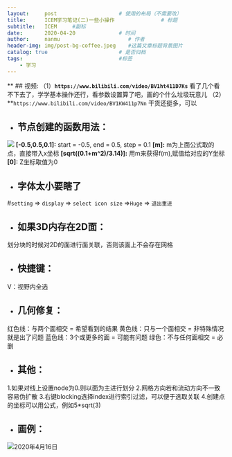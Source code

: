 ```yaml
---
layout:     post                    # 使用的布局（不需要改）
title:      ICEM学习笔记(二)一些小操作               # 标题 
subtitle:   ICEM	 #副标
date:       2020-04-20              # 时间
author:     nanmu                      # 作者
header-img: img/post-bg-coffee.jpeg    #这篇文章标题背景图片
catalog: true                       # 是否归档
tags:                               #标签
    - 学习
---
```

** ## 视频:
（1）**`https://www.bilibili.com/video/BV1ht411D7Ks`**
看了几个看不下去了，学学基本操作还行，看参数设置算了吧，画的个什么垃圾玩意儿
（2）**`https://www.bilibili.com/video/BV1KW411p7Nn`
干货还挺多，可以
* ##  **节点创建的函数用法：**
![](https://upload-images.jianshu.io/upload_images/22945609-cc6e468ae37b8c92.png?imageMogr2/auto-orient/strip%7CimageView2/2/w/1240)
**[-0.5,0.5,0.1]:**
start = -0.5, end = 0.5, step = 0.1
**[m]:**
m为上面公式取的点，直接带入x坐标
**[sqrt((0.1+m^2)/3.14)]:**
用m来获得f(m),赋值给对应的Y坐标
**[0]:**
Z坐标取值为0
* ## 字体太小要瞎了
#`setting` => `display` => `select icon size` =>`Huge` => `退出重进`
* ## 如果3D内存在2D面：
划分块的时候对2D的面进行面关联，否则该面上不会存在网格
* ## 快捷键：
V：视野内全选
* ## 几何修复：
红色线：与两个面相交 = 希望看到的结果
黄色线：只与一个面相交 = 非特殊情况就是出了问题
蓝色线：3个或更多的面 = 可能有问题
绿色：不与任何面相交 = 必删


* ## 其他：
1.如果对线上设置node为0.则以面为主进行划分
2.网格方向若和流动方向不一致容易伪扩散
3.右键blocking选择index进行索引过滤，可以便于选取关联
4.创建点的坐标可以用公式，例如5*sqrt(3)

* ## 画例：
![2020年4月16日](https://upload-images.jianshu.io/upload_images/22945609-7382a0438784933a.png?imageMogr2/auto-orient/strip%7CimageView2/2/w/1240)